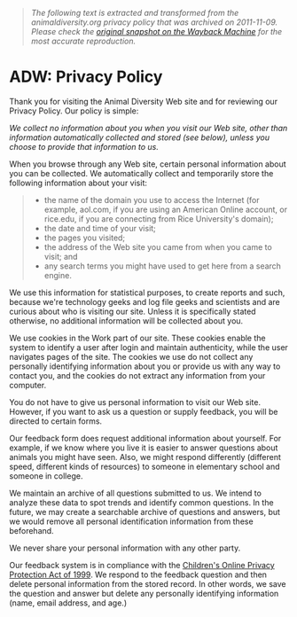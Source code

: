 > *The following text is extracted and transformed from the animaldiversity.org privacy policy that was archived on 2011-11-09. Please check the [original snapshot on the Wayback Machine](https://web.archive.org/web/20111109150220id_/http%3A//animaldiversity.ummz.umich.edu/site/about/privacyPolicy.html) for the most accurate reproduction.*

# ADW: Privacy Policy

Thank you for visiting the Animal Diversity Web site and for reviewing our Privacy Policy. Our policy is simple:

_We collect no information about you when you visit our Web site, other than information automatically collected and stored (see below), unless you choose to provide that information to us._

When you browse through any Web site, certain personal information about you can be collected. We automatically collect and temporarily store the following information about your visit:

>   * the name of the domain you use to access the Internet (for example, aol.com, if you are using an American Online account, or rice.edu, if you are connecting from Rice University's domain);
>   * the date and time of your visit;
>   * the pages you visited;
>   * the address of the Web site you came from when you came to visit; and
>   * any search terms you might have used to get here from a search engine.
> 


We use this information for statistical purposes, to create reports and such, because we're technology geeks and log file geeks and scientists and are curious about who is visiting our site. Unless it is specifically stated otherwise, no additional information will be collected about you.

We use cookies in the Work part of our site. These cookies enable the system to identify a user after login and maintain authenticity, while the user navigates pages of the site. The cookies we use do not collect any personally identifying information about you or provide us with any way to contact you, and the cookies do not extract any information from your computer.

You do not have to give us personal information to visit our Web site. However, if you want to ask us a question or supply feedback, you will be directed to certain forms.

Our feedback form does request additional information about yourself. For example, if we know where you live it is easier to answer questions about animals you might have seen. Also, we might respond differently (different speed, different kinds of resources) to someone in elementary school and someone in college.

We maintain an archive of all questions submitted to us. We intend to analyze these data to spot trends and identify common questions. In the future, we may create a searchable archive of questions and answers, but we would remove all personal identification information from these beforehand.

We never share your personal information with any other party.

Our feedback system is in compliance with the [Children's Online Privacy Protection Act of 1999](http://www.ftc.gov/privacy/privacyinitiatives/childrens.html). We respond to the feedback question and then delete personal information from the stored record. In other words, we save the question and answer but delete any personally identifying information (name, email address, and age.)
